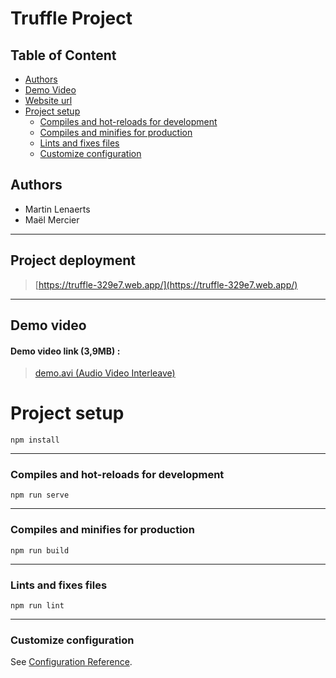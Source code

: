 # Truffle Project

## Table of Content

- [Authors](#authors)
- [Demo Video](#demo-video)
- [Website url](#project-deployment)
- [Project setup](#project-setup)
  - [Compiles and hot-reloads for development](#compiles-and-hot-reloads-for-development)
  - [Compiles and minifies for production](#compiles-and-minifies-for-production)
  - [Lints and fixes files](#lints-and-fixes-files)
  - [Customize configuration](#customize-configuration)


## Authors 
- Martin Lenaerts
- Maël Mercier

___

## Project deployment 

> [https://truffle-329e7.web.app/](https://truffle-329e7.web.app/)

___


## Demo video

#### Demo video link  (3,9MB) : 
 
> [demo.avi (Audio Video Interleave)](https://github.com/MartinLenaerts/school-advanced-web-project/blob/master/demos/demo.mov)


# Project setup

```
npm install
```

___

### Compiles and hot-reloads for development

```
npm run serve
```

___

### Compiles and minifies for production

```
npm run build
```

___

### Lints and fixes files

```
npm run lint
```

___

### Customize configuration

See [Configuration Reference](https://cli.vuejs.org/config/).
